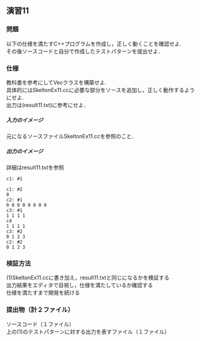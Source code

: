 ## 演習11  
### 問題  
以下の仕様を満たすC++プログラムを作成し，正しく動くことを確認せよ.  
その後ソースコードと自分で作成したテストパターンを提出せよ．  
  
### 仕様  
教科書を参考にしてVecクラスを構築せよ.  
具体的にはSkeltonEx11.ccに必要な部分をソースを追加し，正しく動作するようにせよ.  
出力は(result11.txt)に参考にせよ．  
   
##### 入力のイメージ  
元になるソースファイルSkeltonEx11.ccを参照のこと．  

##### 出力のイメージ  
詳細はresult11.txtを参照  
  
```  
c1: #1  
  
c1: #2  
0   
c2: #1  
0 0 0 0 0 0 0 0   
c3: #1   
1 1 1 1   
c4  
1 1 1 1   
c3: #2  
0 1 2 3  
c2: #2  
0 1 2 3   
```  

### 検証方法  
(1)SkeltonEx11.ccに書き加え，result11.txtと同じになるかを検証する  
出力結果をエディタで目視し，仕様を満たしているか確認する  
仕様を満たすまで開発を続ける  

### 提出物（計２ファイル）  
ソースコード（１ファイル）  
上の(1)のテストパターンに対する出力を表すファイル（１ファイル）  
  